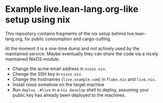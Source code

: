 # Example live.lean-lang.org-like setup using nix

This repository contains fragments of the nix setup behind live.lean-lang.org,
for public consumption and cargo-culting.

At the moment it is a one-time dump and not actively used by the maintained service. Maybe eventually they can share the code via a nicely maintained NixOS module.

* Change the acme email address in `nixos.nix`.
* Change the SSH key in `nixos.nix`.
* Change the hostnames (`live.example.com`) in `flake.nix` and `live.nix`.
* Install nixos somehow on the target machine
* Run `deploy .#live` in a `nix develop` shell to deploy, assuming your public key has already been deployed to the machines.
